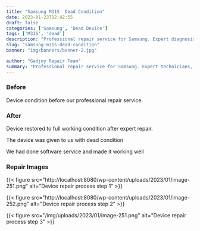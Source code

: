 ```yaml
---
title: "Samsung M31S  Dead Condition"
date: 2023-01-23T12:42:55
draft: false
categories: ['Samsung', 'Dead Device']
tags: ['M31S', 'dead']
description: "Professional repair service for Samsung. Expert diagnosis and quality repairs in Bangalore."
slug: "samsung-m31s-dead-condition"
banner: "img/banners/banner-2.jpg"

author: "Gadjoy Repair Team"
summary: "Professional repair service for Samsung. Expert technicians, quality parts, warranty included."
---
```


### Before

Device condition before our professional repair service.

### After

Device restored to full working condition after expert repair.

The device was given to us with dead condition

We had done software service and made it working well

### Repair Images

{{< figure src="http://localhost:8080/wp-content/uploads/2023/01/image-251.png" alt="Device repair process step 1" >}}

{{< figure src="http://localhost:8080/wp-content/uploads/2023/01/image-252.png" alt="Device repair process step 2" >}}

{{< figure src="/img/uploads/2023/01/image-251.png" alt="Device repair process step 3" >}}

